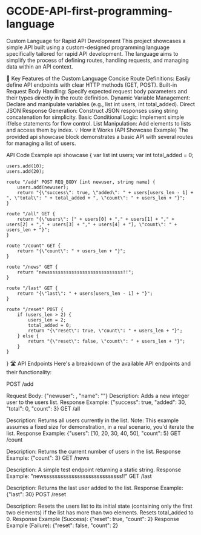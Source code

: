 # GCODE-API-first-programming-language

Custom Language for Rapid API Development
This project showcases a simple API built using a custom-designed programming language specifically tailored for rapid API development. The language aims to simplify the process of defining routes, handling requests, and managing data within an API context.

🚀 Key Features of the Custom Language
Concise Route Definitions: Easily define API endpoints with clear HTTP methods (GET, POST).
Built-in Request Body Handling: Specify expected request body parameters and their types directly in the route definition.
Dynamic Variable Management: Declare and manipulate variables (e.g., list int users, int total_added).
Direct JSON Response Generation: Construct JSON responses using string concatenation for simplicity.
Basic Conditional Logic: Implement simple if/else statements for flow control.
List Manipulation: Add elements to lists and access them by index.
💡 How it Works (API Showcase Example)
The provided api showcase block demonstrates a basic API with several routes for managing a list of users.

API Code Example
api showcase {
    var list int users;
    var int total_added = 0;

    users.add(10);
    users.add(20);

    route "/add" POST REQ_BODY [int newuser, string name] {
        users.add(newuser);
        return "{\"success\": true, \"added\": " + users[users_len - 1] + ", \"total\": " + total_added + ", \"count\": " + users_len + "}";
    }

    route "/all" GET {
        return "{\"users\": [" + users[0] + "," + users[1] + "," + users[2] + "," + users[3] + "," + users[4] + "], \"count\": " + users_len + "}";
    }

    route "/count" GET {
        return "{\"count\": " + users_len + "}";
    }

    route "/news" GET {
        return "newssssssssssssssssssssssssssss!!";
    }

    route "/last" GET {
        return "{\"last\": " + users[users_len - 1] + "}";
    }

    route "/reset" POST {
        if (users_len > 2) {
            users_len = 2;
            total_added = 0;
            return "{\"reset\": true, \"count\": " + users_len + "}";
        } else {
            return "{\"reset\": false, \"count\": " + users_len + "}";
        }
    }
}
🛣️ API Endpoints
Here's a breakdown of the available API endpoints and their functionality:

POST /add

Request Body: {"newuser": <int>, "name": "<string>"}
Description: Adds a new integer user to the users list.
Response Example: {"success": true, "added": 30, "total": 0, "count": 3}
GET /all

Description: Returns all users currently in the list. Note: This example assumes a fixed size for demonstration, in a real scenario, you'd iterate the list.
Response Example: {"users": [10, 20, 30, 40, 50], "count": 5}
GET /count

Description: Returns the current number of users in the list.
Response Example: {"count": 3}
GET /news

Description: A simple test endpoint returning a static string.
Response Example: "newssssssssssssssssssssssssssss!!"
GET /last

Description: Returns the last user added to the list.
Response Example: {"last": 30}
POST /reset

Description: Resets the users list to its initial state (containing only the first two elements) if the list has more than two elements. Resets total_added to 0.
Response Example (Success): {"reset": true, "count": 2}
Response Example (Failure): {"reset": false, "count": 2}
